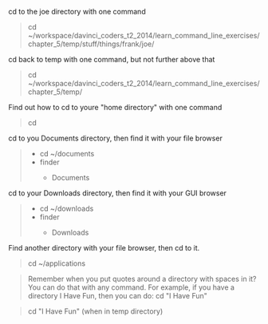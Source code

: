 cd to the joe directory with one command <br>
<blockquote> cd ~/workspace/davinci_coders_t2_2014/learn_command_line_exercises/chapter_5/temp/stuff/things/frank/joe/ </blockquote>

cd back to temp with one command, but not further above that<br>
<blockquote> cd ~/workspace/davinci_coders_t2_2014/learn_command_line_exercises/chapter_5/temp/ </blockquote>

Find out how to cd to youre "home directory" with one command<br>
<blockquote> cd </blockquote>

cd to you Documents directory, then find it with your file browser <br>
<blockquote> <ul>
<li> cd ~/documents </li>
<li> finder </li> 
	<ul>
	<li> Documents </li>
	</ul>
</ul>
</blockquote>

cd to your Downloads directory, then find it with your GUI browser <br>
<blockquote> 
<ul>
<li> cd ~/downloads </li>
<li> finder </li>
	<ul>
	<li> Downloads </li?
	</ul>
</ul>
</blockquote>

Find another directory with your file browser, then cd to it. <br>
<blockquote> cd ~/applications </blockquote>

>Remember when you put quotes around a directory with spaces in it? You can do that with any command. For example, if you have a directory I Have Fun, then you can do: cd "I Have Fun" <br>

<blockquote> cd "I Have Fun" (when in temp directory) </blockquote>



